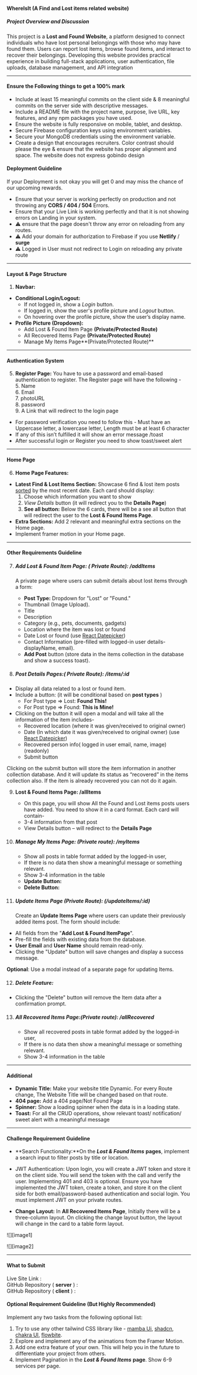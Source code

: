 <!-- # **assignment\_category\_11**  

**Dear Candidates,**

## Great news\! You've made it through our first selection round. We were impressed by your application and skills. You're now invited to the next stage of our selection process. This upcoming project is your chance to show us what you can do. We want to see how you:

* ## Tackle challenges

* ## Use your creativity

* ## Solve problems

* ## Deliver top-quality work

## We're looking forward to seeing your unique talents in action, and this is an exciting opportunity to demonstrate your potential.

--- -->

#### WhereIsIt (A Find and Lost items related website) 

##### **Project Overview and Discussion**

This project is a **Lost and Found Website**, a platform designed to connect individuals who have lost personal belongings with those who may have found them. Users can report lost items, browse found items, and interact to recover their belongings. Developing this website provides practical experience in building full-stack applications, user authentication, file uploads, database management, and API integration

---

#### Ensure the Following things to get a 100% mark

* Include at least 15 meaningful commits on the client side & 8 meaningful commits on the server side with descriptive messages.  
* Include a README file with the project name, purpose, live URL, key features, and any npm packages you have used.  
* Ensure the website is fully responsive on mobile, tablet, and desktop.  
* Secure Firebase configuration keys using environment variables.  
* Secure your MongoDB credentials using the environment variable.  
* Create a design that encourages recruiters. Color contrast should please the eye & ensure that the website has proper alignment and space. The website does not express gobindo design

#### Deployment Guideline

If your Deployment is not okay you will get 0 and may miss the chance of our upcoming rewards. 

* Ensure that your server is working perfectly on production and not throwing any **CORS / 404 / 504** Errors.    
* Ensure that your Live Link is working perfectly and that it is not showing errors on Landing in your system.    
* ⚠️ ensure that the page doesn't throw any error on reloading from any routes.    
* ⚠️ Add your domain for authorization to Firebase if you use **Netlify** / **surge**  
* ⚠️ Logged in User must not  redirect to Login on reloading any private route 

---

#### Layout & Page Structure

1.  **Navbar:**  
<!-- * **Website Name/Logo:** Should reflect the theme   -->
<!-- * **Home:** Displays the homepage with key sections and posts.   -->
<!-- * **Lost & Found Items Page:**    -->
* **Conditional Login/Logout:**  
  * If not logged in, show a *Login* button.  
  * If logged in, show the user's profile picture and *Logout* button.  
  * On hovering over the profile picture, show the user’s display name.  
* **Profile Picture (Dropdown):**  
  * Add Lost & Found Item Page **(Private/Protected Route)**  
  * All Recovered Items Page **(Private/Protected Route)**  
  * Manage My Items Page**(Private/Protected Route)**  
<!-- 2. **Main Section:**  Main Section will show different pages based on routes.     -->
<!-- 3. **Footer:** A Footer with all relevant information and eye-catching design. -->

---

#### Authentication System

<!-- 4. **Login Page:** When you click the login button on the navbar it redirects to the login page. You have to use a password and email-based authentication to log in. The login page will have-    
   1. Email   
   2. Password   
   3. Google login/ GitHub-  implement any of one   
   4. A link that will redirect to the Register page    -->
5. **Register Page:** You have to use a password and email-based authentication to register. The Register page will have the following \-   
   5. Name   
   6. Email   
   7. photoURL   
   8. password    
   9. A Link that will redirect to the login page   
* For password verification you need to follow this \-  Must have an Uppercase letter, a lowercase letter, Length must be at least 6 character   
* If any of this isn’t fulfilled it will show an error message /toast  
* After successful login or Register you need to show toast/sweet alert 

---

#### Home Page 

6.  **Home Page Features:**  
   <!-- * **Banner/Slider:** Add a slider (you can use any type of static slider/carousel)  with a minimum of 3 slides and meaningful information.   -->
   * **Latest Find & Lost Items Section:** Showcase 6 find & lost item posts [sorted](https://www.mongodb.com/docs/manual/reference/method/cursor.sort/) by the most recent date. Each card should display:  
     1. Choose which information you want to show  
     2. *View Details* button (it will redirect you to the **Details Page**)   
     3. **See all button:** Below the 6 cards, there will be a see all button that will redirect the user to the **Lost & Found Items Page**.   
   * **Extra Sections:** Add 2 relevant and meaningful extra sections on the Home page.    
   * Implement framer motion in your Home page. 

---

#### Other Requirements Guideline

7. ##### **Add Lost & Found Item Page: ( Private Route): /addItems**

   A private page where users can submit details about lost items through a form:  
   * **Post Type:** Dropdown for "Lost" or "Found."  
   * Thumbnail (Image Upload).  
   * Title  
   * Description  
   * Category (e.g., pets, documents, gadgets)  
   * Location where the item was lost or found  
   * Date Lost or found  (use [React Datepicker](https://reactdatepicker.com/))  
   * Contact Information (pre-filled with logged-in user details- displayName, email).  
   * **Add Post** button (store data in the items collection in the database and show a success toast).

8. #####  **Post Details Pages:( Private Route): /items/:id**

* Display all data related to a lost or found item.  
* Include a button: (it will be conditional based on **post types** )  
  * For Post type \=\> Lost: **Found This\!**  
  * For Post type \=\> Found: **This is Mine\!**  
* Clicking on the button it will open a modal and will take all the information of the item includes-   
  * Recovered location (where it was given/received to original owner)   
  * Date (In which date it was given/received to original owner)   (use [React Datepicker](https://reactdatepicker.com/))   
  * Recovered person info( logged in user email, name, image) (readonly)   
  * Submit button

Clicking on the submit button will store the item information in another collection database. And it will update its status as “recovered”  in the items collection also.  If the item is already recovered you can not do it again. 

9. **Lost & Found Items Page: /allItems**  
   * On this page, you will show All the Found and Lost items posts users have added. You need to show it in a card format. Each card will contain-   
   * 3-4 information from that post   
   * View Details button  – will redirect to the **Details Page**  
     

10. ##### **Manage My Items Page: (Private route):  /myItems**

    * Show all posts in table format added by the logged-in user,   
    * If there is no data then show a meaningful message or something relevant.   
    * Show 3-4 information in the table  
    * **Update Button:**   
    * **Delete Button:**   
      

11. ##### **Update Items Page (Private Route): (/updateItems/:id)**  

    Create an **Update Items Page** where users can update their previously added items post. The form should include:  
* All fields from the "**Add Lost & Found ItemPage**".  
* Pre-fill the fields with existing data from the database.  
* **User Email** and **User Name** should remain read-only.  
* Clicking the "Update" button will save changes and display a success message.

**Optional**: Use a modal instead of a separate page for updating Items. 

12. #####  **Delete Feature:**

* Clicking the "Delete" button will remove the Item data after a confirmation prompt. 

13. ##### **All Recovered Items Page:(Private route):  /allRecovered** 

    * Show all recovered  posts in table format added by the logged-in user,   
    * If there is no data then show a meaningful message or something relevant.   
    * Show 3-4 information in the table

---

#### Additional 

* **Dynamic Title:**  Make your website title Dynamic.  For every Route change,  The Website Title will be changed based on that route.   
* **404 page:** Add a 404 page/Not Found Page  
* **Spinner:** Show a loading spinner when the data is in a loading state.   
* **Toast:** For all the CRUD operations, show relevant toast/ notification/ sweet alert with a meaningful message

---

#### Challenge Requirement Guideline 

* **Search Functionality:**On the ***Lost & Found Items*** **pages**, implement a search input to filter posts by title or location.

* JWT Authentication:  Upon login, you will create a JWT token and store it on the client side. You will send the token with the call and verify the user. Implementing 401 and 403 is optional. Ensure you have implemented the JWT token, create a token, and store it on the client side for both email/password-based authentication and social login. You must implement JWT on your private routes.  
* **Change Layout:** In **All Recovered Items Page**, Initially there will be a three-column layout. On clicking the change layout button, the layout will change in the card to a table form layout.

![][image1]

![][image2]

---

#### What to Submit

Live Site Link :   
GitHub Repository ( **server** ) :   
GitHub Repository ( **client**  ) : 

#### Optional Requirement Guideline (But Highly Recommended) 

Implement any two tasks from the following optional list:

1. Try to use any other tailwind CSS library like \- [mamba Ui](https://mambaui.com/), [shadcn](https://ui.shadcn.com/), [chakra UI](https://chakra-ui.com/), [flowbite](https://flowbite.com/).   
2.  Explore and implement any of the animations from the Framer Motion.  
3.  Add one extra feature of your own. This will help you in the future to differentiate your project from others.  
4.  Implement Pagination in the ***Lost & Found Items*** **page**. Show 6-9 services per page.

